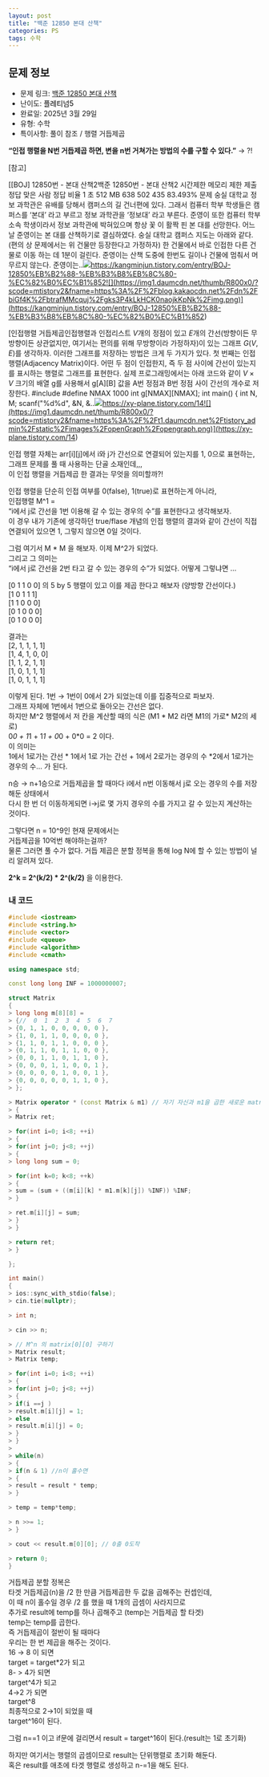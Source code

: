```yaml
---
layout: post
title: "백준 12850 본대 산책"
categories: PS
tags: 수학
---
```


## 문제 정보
- 문제 링크: [백준 12850 본대 산책](https://www.acmicpc.net/problem/12850)
- 난이도: <span style="color:#000000">플레티넘5</span>
- 완료일: 2025년 3월 29일
- 유형: 수학
- 특이사항: 풀이 참조 / 행렬 거듭제곱

**“인접 행렬을 N번 거듭제곱 하면, 변을 n번 거쳐가는 방법의 수를 구할 수 있다.”** → ?!

[참고]

[[BOJ] 12850번 - 본대 산책2백준 12850번 - 본대 산책2 시간제한 메모리 제한 제출 정답 맞은 사람 정답 비율 1 초 512 MB 638 502 435 83.493% 문제 숭실 대학교 정보 과학관은 유배를 당해서 캠퍼스의 길 건너편에 있다. 그래서 컴퓨터 학부 학생들은 캠퍼스를 ‘본대’ 라고 부르고 정보 과학관을 ‘정보대’ 라고 부른다. 준영이 또한 컴퓨터 학부 소속 학생이라서 정보 과학관에 박혀있으며 항상 꽃 이 활짝 핀 본 대를 선망한다. 어느 날 준영이는 본 대를 산책하기로 결심하였다. 숭실 대학교 캠퍼스 지도는 아래와 같다. (편의 상 문제에서는 위 건물만 등장한다고 가정하자) 한 건물에서 바로 인접한 다른 건물로 이동 하는 데 1분이 걸린다. 준영이는 산책 도중에 한번도 길이나 건물에 멈춰서 머무르지 않는다. 준영이는..![](https://t1.daumcdn.net/tistory_admin/favicon/tistory_favicon_32x32.ico)https://kangminjun.tistory.com/entry/BOJ-12850%EB%B2%88-%EB%B3%B8%EB%8C%80-%EC%82%B0%EC%B1%852![](https://img1.daumcdn.net/thumb/R800x0/?scode=mtistory2&fname=https%3A%2F%2Fblog.kakaocdn.net%2Fdn%2FbiGf4K%2FbtrafMMcquj%2Fgks3P4kLkHCK0naojkKpNk%2Fimg.png)](<https://kangminjun.tistory.com/entry/BOJ-12850%EB%B2%88-%EB%B3%B8%EB%8C%80-%EC%82%B0%EC%B1%852>)

[인접행렬 거듭제곱인접행렬과 인접리스트 $V$개의 정점이 있고 $E$개의 간선(방향이든 무방향이든 상관없지만, 여기서는 편의를 위해 무방향이라 가정하자)이 있는 그래프 $G(V,\, E)$를 생각하자. 이러한 그래프를 저장하는 방법은 크게 두 가지가 있다. 첫 번째는 인접행렬(Adjacency Matrix)이다. 어떤 두 점이 인접한지, 즉 두 점 사이에 간선이 있는지를 표시하는 행렬로 그래프를 표현한다. 실제 프로그래밍에서는 아래 코드와 같이 $V \times V$ 크기의 배열 g를 사용해서 g[A][B] 값을 A번 정점과 B번 정점 사이 간선의 개수로 저장한다. #include #define NMAX 1000 int g[NMAX][NMAX]; int main() { int N, M; scanf("%d%d", &N, &..![](https://t1.daumcdn.net/tistory_admin/favicon/tistory_favicon_32x32.ico)https://xy-plane.tistory.com/14![](https://img1.daumcdn.net/thumb/R800x0/?scode=mtistory2&fname=https%3A%2F%2Ft1.daumcdn.net%2Ftistory_admin%2Fstatic%2Fimages%2FopenGraph%2Fopengraph.png)](<https://xy-plane.tistory.com/14>)

인접 행렬 자체는 arr[i][j]에서 i와 j가 간선으로 연결되어 있는지를 1, 0으로 표현하는,   
그래프 문제를 풀 때 사용하는 단골 소재인데,,,  
이 인접 행렬을 거듭제곱 한 결과는 무엇을 의미할까?!  

인접 행렬을 단순히 인접 여부를 0(false), 1(true)로 표현하는게 아니라,  
인접행렬 M^1 =   
“i에서 j로 간선을 1번 이용해 갈 수 있는 경우의 수”를 표현한다고 생각해보자.  
이 경우 내가 기존에 생각하던 true/flase 개념의 인접 행렬의 결과와 같이 간선이 직접 연결되어 있으면 1, 그렇지 않으면 0일 것이다.  

그럼 여기서 M * M 을 해보자. 이제 M^2가 되었다.  
그리고 그 의미는   
“i에서 j로 간선을 2번 타고 갈 수 있는 경우의 수”가 되었다. 어떻게 그렇냐면 …

[0 1 1 0 0] 의 5 by 5 행렬이 있고 이를 제곱 한다고 해보자 (양방향 간선이다.)  
[1 0 1 1 1]  
[1 1 0 0 0]  
[0 1 0 0 0]  
[0 1 0 0 0]  

결과는   
[2, 1, 1, 1, 1]  
[1, 4, 1, 0, 0]  
[1, 1, 2, 1, 1]  
[1, 0, 1, 1, 1]  
[1, 0, 1, 1, 1]  

이렇게 된다. 1번 → 1번이 0에서 2가 되었는데 이를 집중적으로 파보자.   
그래프 자체에 1번에서 1번으로 돌아오는 간선은 없다.  
하지만 M^2 행렬에서 저 칸을 계산할 때의 식은 (M1 * M2 라면 M1의 가로* M2의 세로)  
0*0 + 1*1 + 1*1 + 0*0 + 0*0 = 2 이다.   
이 의미는   
1에서 1로가는 간선 * 1에서 1로 가는 간선 + 1에서 2로가는 경우의 수 *2에서 1로가는 경우의 수… 가 된다. 

n승 → n+1승으로 거듭제곱을 할 때마다 i에서 n번 이동해서 j로 오는 경우의 수를 저장해둔 상태에서   
다시 한 번 더 이동하게되면 i→j로 몇 가지 경우의 수를 가지고 갈 수 있는지 계산하는 것이다.  

그렇다면 n = 10^9인 현재 문제에서는  
거듭제곱을 10억번 해야하는걸까?   
물론 그러면 풀 수가 없다. 거듭 제곱은 분할 정복을 통해 log N에 할 수 있는 방법이 널리 알려져 있다.  
  
**2^k = 2^(k/2) * 2^(k/2)** 을 이용한다.

### 내 코드

```C++
#include <iostream>
#include <string.h>
#include <vector>
#include <queue>
#include <algorithm>
#include <cmath>

using namespace std;

const long long INF = 1000000007;

struct Matrix
{
> long long m[8][8] =
> {//  0  1  2  3  4  5  6  7
> {0, 1, 1, 0, 0, 0, 0, 0 },
> {1, 0, 1, 1, 0, 0, 0, 0 },
> {1, 1, 0, 1, 1, 0, 0, 0 },
> {0, 1, 1, 0, 1, 1, 0, 0 },
> {0, 0, 1, 1, 0, 1, 1, 0 },
> {0, 0, 0, 1, 1, 0, 0, 1 },
> {0, 0, 0, 0, 1, 0, 0, 1 },
> {0, 0, 0, 0, 0, 1, 1, 0 },
> };

> Matrix operator * (const Matrix & m1) // 자기 자신과 m1을 곱한 새로운 matrix 리턴
> {
> Matrix ret;

> for(int i=0; i<8; ++i)
> {
> for(int j=0; j<8; ++j)
> {
> long long sum = 0;

> for(int k=0; k<8; ++k)
> {
> sum = (sum + ((m[i][k] * m1.m[k][j]) %INF)) %INF;
> }

> ret.m[i][j] = sum;
> }
> }

> return ret;
> }

};

int main()
{  
> ios::sync_with_stdio(false);
> cin.tie(nullptr);

> int n;

> cin >> n;

> // M^n 의 matrix[0][0] 구하기
> Matrix result;
> Matrix temp;

> for(int i=0; i<8; ++i)
> {
> for(int j=0; j<8; ++j)
> {
> if(i ==j )
> result.m[i][j] = 1;
> else
> result.m[i][j] = 0;
> }
> }
> 
> while(n)
> {
> if(n & 1) //n이 홀수면
> {
> result = result * temp;
> }

> temp = temp*temp;

> n >>= 1;
> }

> cout << result.m[0][0]; // 0출 0도착

> return 0;
}

```

거듭제곱 분할 정복은   
타겟 거듭제곱(n)을 /2 한 만큼 거듭제곱한 두 값을 곱해주는 컨셉인데,  
이 때 n이 홀수일 경우 /2 를 했을 때 1개의 곱셈이 사라지므로   
추가로 result에 temp를 하나 곱해주고 (temp는 거듭제곱 할 타겟)  
temp는 temp를 곱한다.  
즉 거듭제곱이 절반이 될 때마다   
우리는 한 번 제곱을 해주는 것이다.   
16 → 8 이 되면  
target = target*2가 되고   
8- > 4가 되면  
target^4가 되고  
4→2 가 되면  
target^8  
최종적으로 2→1이 되었을 때  
target^16이 된다.  
  
그럼 n==1 이고 if문에 걸리면서 result = target^16이 된다.(result는 1로 초기화)  

하지만 여기서는 행렬의 곱셈이므로 result는 단위행렬로 초기화 해둔다.  
혹은 result를 애초에 타겟 행렬로 생성하고 n-=1을 해도 된다.  

